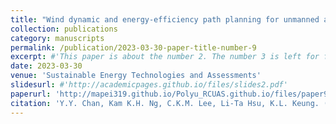```yaml
---
title: "Wind dynamic and energy-efficiency path planning for unmanned aerial vehicles in the lower-level airspace and urban air mobility context"
collection: publications
category: manuscripts
permalink: /publication/2023-03-30-paper-title-number-9
excerpt: #'This paper is about the number 2. The number 3 is left for future work.'
date: 2023-03-30
venue: 'Sustainable Energy Technologies and Assessments'
slidesurl: #'http://academicpages.github.io/files/slides2.pdf'
paperurl: 'http://mapei319.github.io/Polyu_RCUAS.github.io/files/paper9.pdf'
citation: 'Y.Y. Chan, Kam K.H. Ng, C.K.M. Lee, Li-Ta Hsu, K.L. Keung. (2023). &quot; Wind dynamic and energy-efficiency path planning for unmanned aerial vehicles in the lower-level airspace and urban air mobility context.&quot; <i>Sustainable Energy Technologies and Assessments</i>. 57:103202.'
---
```


